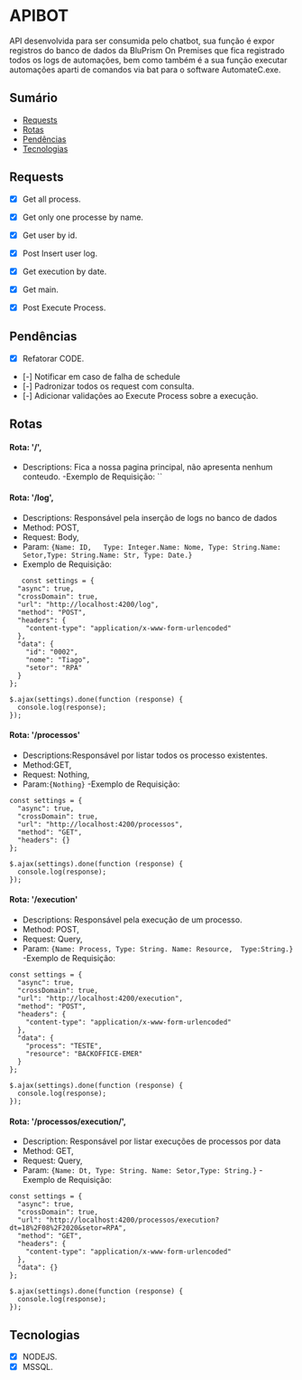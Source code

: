 # APIBOT
API desenvolvida para ser consumida pelo chatbot,
sua função é expor registros do banco de dados da BluPrism On Premises que fica registrado todos os logs de automações, bem como também é a sua função executar automações aparti de comandos via bat para o software AutomateC.exe.


## Sumário
* [Requests](#Requests)
* [Rotas](#Rotas)
* [Pendências](#Pendências)
* [Tecnologias](#Tecnologias)


## Requests
- [X] Get all process.
- [X] Get only one processe by name.
- [X] Get user by id.
- [X] Post Insert user log.
- [X] Get execution by date.
- [X] Get main.
- [X] Post Execute Process.


## Pendências
- [X] Refatorar CODE.
- [-] Notificar em caso de falha de schedule
- [-] Padronizar todos os request com consulta.
- [-] Adicionar validações ao Execute Process sobre a execução.

## Rotas

#### Rota: '/', 
- Descriptions: Fica a nossa pagina principal, não apresenta nenhum conteudo.
-Exemplo de Requisição:
``

#### Rota: '/log', 
- Descriptions: Responsável pela inserção de logs no banco de dados 
- Method: POST,
- Request: Body,
- Param: 
`{Name: ID,   Type: Integer.Name: Nome, Type: String.Name: Setor,Type: String.Name: Str, Type: Date.}`
- Exemplo de Requisição: 
```
   const settings = {
  "async": true,
  "crossDomain": true,
  "url": "http://localhost:4200/log",
  "method": "POST",
  "headers": {
    "content-type": "application/x-www-form-urlencoded"
  },
  "data": {
    "id": "0002",
    "nome": "Tiago",
    "setor": "RPA"
  }
};

$.ajax(settings).done(function (response) {
  console.log(response);
});
```
#### Rota: '/processos'
- Descriptions:Responsável por listar todos os processo existentes.
- Method:GET,
- Request: Nothing,
- Param:`{Nothing}`
-Exemplo de Requisição:
```
const settings = {
  "async": true,
  "crossDomain": true,
  "url": "http://localhost:4200/processos",
  "method": "GET",
  "headers": {}
};

$.ajax(settings).done(function (response) {
  console.log(response);
});
```
#### Rota: '/execution'
- Descriptions: Responsável pela execução de um processo.
- Method: POST,
- Request: Query,
- Param: `{Name: Process, Type: String. Name: Resource,  Type:String.}`
-Exemplo de Requisição:
```
const settings = {
  "async": true,
  "crossDomain": true,
  "url": "http://localhost:4200/execution",
  "method": "POST",
  "headers": {
    "content-type": "application/x-www-form-urlencoded"
  },
  "data": {
    "process": "TESTE",
    "resource": "BACKOFFICE-EMER"
  }
};

$.ajax(settings).done(function (response) {
  console.log(response);
});
```
#### Rota: '/processos/execution/', 
- Description: Responsável por listar execuções de processos por data
- Method: GET,
- Request: Query,
- Param: `{Name: Dt, Type: String. Name: Setor,Type: String.}`
-Exemplo de Requisição:
```
const settings = {
  "async": true,
  "crossDomain": true,
  "url": "http://localhost:4200/processos/execution?dt=18%2F08%2F2020&setor=RPA",
  "method": "GET",
  "headers": {
    "content-type": "application/x-www-form-urlencoded"
  },
  "data": {}
};

$.ajax(settings).done(function (response) {
  console.log(response);
});
```

## Tecnologias
* [X] NODEJS.
* [X] MSSQL.